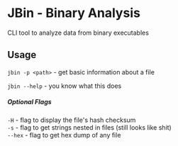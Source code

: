 # JBin - Binary Analysis
CLI tool to analyze data from binary executables

## Usage
`jbin -p <path>` - get basic information about a file <br />

`jbin --help` - you know what this does
##### Optional Flags
`-H` - flag to display the file's hash checksum <br />
`-s` - flag to get strings nested in files (still looks like shit)<br />
`--hex` - flag to get hex dump of any file<br />
